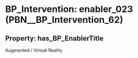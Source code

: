 # BP_Intervention: __enabler_023__ (PBN__BP_Intervention_62)

## Property: has_BP_EnablerTitle

Augmented / Virtual Reality

